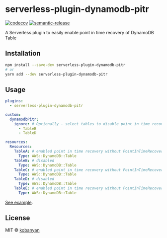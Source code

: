 # serverless-plugin-dynamodb-pitr

[![codecov](https://codecov.io/gh/kobanyan/serverless-plugin-dynamodb-pitr/branch/master/graph/badge.svg?token=9RYCKLR1AY)](https://codecov.io/gh/kobanyan/serverless-plugin-dynamodb-pitr)
[![semantic-release](https://img.shields.io/badge/%20%20%F0%9F%93%A6%F0%9F%9A%80-semantic--release-e10079.svg)](https://github.com/semantic-release/semantic-release)

A Serverless plugin to easily enable point in time recovery of DynamoDB Table

## Installation

```sh
npm install --save-dev serverless-plugin-dynamodb-pitr
# or
yarn add --dev serverless-plugin-dynamodb-pitr
```

## Usage

```yaml
plugins:
  - serverless-plugin-dynamodb-pitr

custom:
  dynamodbPitr:
    ignore: # Optionally - select tables to disable point in time recovery
      - TableB
      - TableD

resources:
  Resources:
    TableA: # enabled point in time recovery without PointInTimeRecoverySpecification
      Type: AWS::DynamoDB::Table
    TableB: # disabled
      Type: AWS::DynamoDB::Table
    TableC: # enabled point in time recovery without PointInTimeRecoverySpecification
      Type: AWS::DynamoDB::Table
    TableD: # disabled
      Type: AWS::DynamoDB::Table
    TableE: # enabled point in time recovery without PointInTimeRecoverySpecification
      Type: AWS::DynamoDB::Table
```

[See example](https://github.com/kobanyan/serverless-plugin-dynamodb-pitr/tree/master/example).

## License

MIT © [kobanyan](https://github.com/kobanyan)
